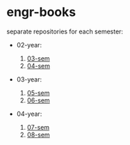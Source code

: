 # engr-books

separate repositories for each semester:

- 02-year:
    1. [03-sem](./) 
    2. [04-sem](./)

- 03-year:
    1. [05-sem](./) 
    2. [06-sem](./)

- 04-year: 
    1. [07-sem](./) 
    2. [08-sem](./)

